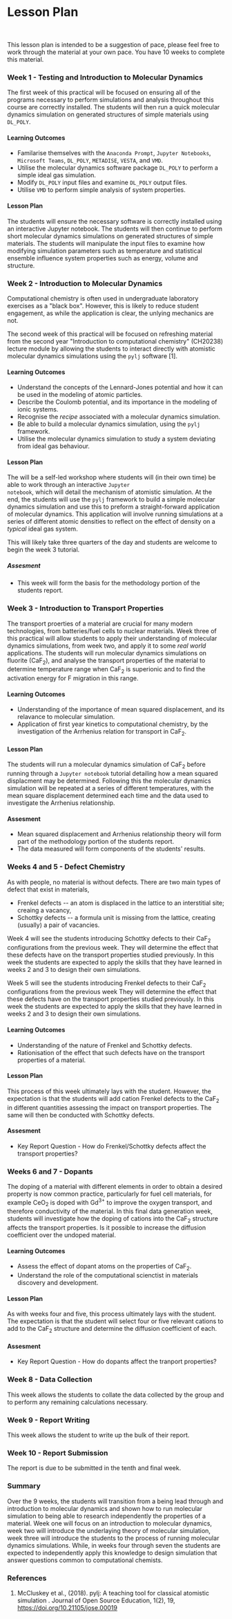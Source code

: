 # Lesson Plan

<br/>

This lesson plan is intended to be a suggestion of pace, please feel free to work through the material at your own pace. 
You have 10 weeks to complete this material. 

### Week 1 - Testing and Introduction to Molecular Dynamics

The first week of this practical will be focused on ensuring all of the programs necessary to perform simulations and analysis throughout this course are correctly installed. The students will then run a quick molecular dynamics simulation on generated structures of simple materials using <code>DL_POLY</code>.

#### Learning Outcomes

- Familarise themselves with the <code>Anaconda Prompt</code>, <code>Jupyter Notebooks</code>, <code>Microsoft Teams</code>, <code>DL_POLY</code>, <code>METADISE</code>, <code>VESTA</code>, and <code>VMD</code>.
- Utilise the molecular dynamics software package <code>DL_POLY</code> to perform a simple ideal gas simulation.
- Modify <code>DL_POLY</code> input files and examine <code>DL_POLY</code> output files.
- Utilise <code>VMD</code> to perform simple analysis of system properties.

#### Lesson Plan

The students will ensure the necessary software is correctly installed using an interactive Jupyter notebook. The students will then continue to perform short molecular dynamics simulations on generated structures of simple materials. The students will manipulate the input files to examine how modifying simulation parameters such as temperature and statistical ensemble influence system properties such as energy, volume and structure.

### Week 2 - Introduction to Molecular Dynamics

Computational chemistry is often used in undergraduate laboratory exercises as a "black box". However, this is likely to reduce student engagement, as while the application is clear, the unlying mechanics are not. 

The second week of this practical will be focused on refreshing material from the second year "Introduction to computational chemistry" (CH20238) lecture module by allowing the students to interact directly with atomistic molecular dynamics simulations using the <code>pylj</code> software [1].

#### Learning Outcomes

- Understand the concepts of the Lennard-Jones potential and how it can be used in the modeling of atomic particles.
- Describe the Coulomb potential, and its importance in the modeling of ionic systems.
- Recognise the *recipe* associated with a molecular dynamics simulation.
- Be able to build a molecular dynamics simulation, using the <code>pylj</code> framework.
- Utilise the molecular dynamics simulation to study a system deviating from ideal gas behaviour.

#### Lesson Plan

The will be a self-led workshop where students will (in their own time) be able to work through an interactive <code>Jupyter notebook</code>, which will detail the mechanism of atomistic simulation. At the end, the students will use the <code>pylj</code> framework to build a simple molecular dynamics simulation and use this to preform a straight-forward application of molecular dynamics. This application will involve running simulations at a series of different atomic densities to reflect on the effect of density on a *typical* ideal gas system.

This will likely take three quarters of the day and students are welcome to begin the week 3 tutorial. 

##### Assesment

- This week will form the basis for the methodology portion of the students report.

### Week 3 - Introduction to Transport Properties

The transport proerties of a material are crucial for many modern technologies, from batteries/fuel cells to nuclear materials. Week three of this practical will allow students to apply their understanding of molecular dynamics simulations, from week two, and apply it to some *real world* applications. The students will run molecular dynamics simulations on fluorite (CaF<sub>2</sub>), and analyse the transport properties of the material to determine temperature range when CaF<sub>2</sub> is superionic and to find the activation energy for F migration in this range.

#### Learning Outcomes

- Understanding of the importance of mean squared displacement, and its relavance to molecular simulation.
- Application of first year kinetics to computational chemistry, by the investigation of the Arrhenius relation for transport in CaF<sub>2</sub>.

#### Lesson Plan

The students will run a molecular dynamics simulation of CaF<sub>2</sub> before running through a <code>Jupyter notebook</code> tutorial detailing how a mean squared displacment may be determined. Following this the molecular dynamics simulation will be repeated at a series of different temperatures, with the mean square displacement determined each time and the data used to investigate the Arrhenius relationship. 

#### Assesment

- Mean squared displacement and Arrhenius relationship theory will form part of the methodology portion of the students report.
- The data measured will form components of the students' results.

### Weeks 4 and 5 - Defect Chemistry

As with people, no material is without defects. There are two main types of defect that exist in materials,
- Frenkel defects -- an atom is displaced in the lattice to an interstitial site; creaing a vacancy,
- Schottky defects -- a formula unit is missing from the lattice, creating (usually) a pair of vacancies.

Week 4 will see the students introducing Schottky defects to their CaF<sub>2</sub> configurations from the previous week. They will determine the effect that these defects have on the transport properties studied previously. In this week the students are expected to apply the skills that they have learned in weeks 2 and 3 to design their own simulations.

Week 5 will see the students introducing Frenkel defects to their CaF<sub>2</sub> configurations from the previous week They will determine the effect that these defects have on the transport properties studied previously. In this week the students are expected to apply the skills that they have learned in weeks 2 and 3 to design their own simulations.

#### Learning Outcomes

- Understanding of the nature of Frenkel and Schottky defects.
- Rationisation of the effect that such defects have on the transport properties of a material.

#### Lesson Plan

This process of this week ultimately lays with the student. However, the expectation is that the students will add cation Frenkel defects to the CaF<sub>2</sub> in different quantities assessing the impact on transport properties. The same will then be conducted with Schottky defects.

#### Assesment

- Key Report Question - How do Frenkel/Schottky defects affect the transport properties?

### Weeks 6 and 7 - Dopants

The doping of a material with different elements in order to obtain a desired property is now common practice, particularly for fuel cell materials, for example CeO<sub>2</sub> is doped with Gd<sup>3+</sup> to improve the oxygen transport, and therefore conductivity of the material. In this final data generation week, students will investigate how the doping of cations into the CaF<sub>2</sub> structure affects the transport properties. Is it possible to increase the diffusion coefficient over the undoped material.

#### Learning Outcomes

- Assess the effect of dopant atoms on the properties of CaF<sub>2</sub>.
- Understand the role of the computational scienctist in materials discovery and development.

#### Lesson Plan

As with weeks four and five, this process ultimately lays with the student. The expectation is that the student will select four or five relevant cations to add to the CaF<sub>2</sub> structure and determine the diffusion coefficient of each.

#### Assesment

- Key Report Question - How do dopants affect the tranport properties?   


### Week 8 - Data Collection

This week allows the students to collate the data collected by the group and to perform any remaining calculations necessary. 

### Week 9 - Report Writing

This week allows the student to write up the bulk of their report.

### Week 10 - Report Submission

The report is due to be submitted in the tenth and final week.

### Summary

Over the 9 weeks, the students will transition from a being lead through and introduction to molecular dynamics and shown how to run molecular simulation to being able to research independently the properties of a material. Week one will focus on an introduction to molecular dynamics, week two will introduce the underlaying theory of molecular simulation, week three will introduce the students to the process of running molecular dynamics simulations. While, in weeks four through seven the students are expected to independently apply this knowledge to design simulation that answer questions common to computational chemists.

### References

1. McCluskey et al., (2018). pylj: A teaching tool for classical atomistic simulation . Journal of Open Source Education, 1(2), 19, https://doi.org/10.21105/jose.00019
